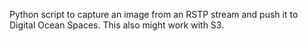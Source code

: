 Python script to capture an image from an RSTP stream and push it to Digital Ocean Spaces.
This also might work with S3.
